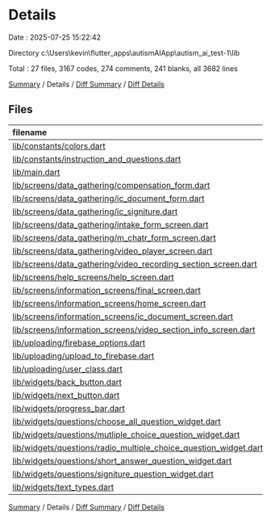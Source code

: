 # Details

Date : 2025-07-25 15:22:42

Directory c:\\Users\\kevin\\flutter_apps\\autismAIApp\\autism_ai_test-1\\lib

Total : 27 files,  3167 codes, 274 comments, 241 blanks, all 3682 lines

[Summary](results.md) / Details / [Diff Summary](diff.md) / [Diff Details](diff-details.md)

## Files
| filename | language | code | comment | blank | total |
| :--- | :--- | ---: | ---: | ---: | ---: |
| [lib/constants/colors.dart](/lib/constants/colors.dart) | Dart | 13 | 1 | 2 | 16 |
| [lib/constants/instruction\_and\_questions.dart](/lib/constants/instruction_and_questions.dart) | Dart | 300 | 20 | 19 | 339 |
| [lib/main.dart](/lib/main.dart) | Dart | 63 | 37 | 5 | 105 |
| [lib/screens/data\_gathering/compensation\_form.dart](/lib/screens/data_gathering/compensation_form.dart) | Dart | 97 | 6 | 8 | 111 |
| [lib/screens/data\_gathering/ic\_document\_form.dart](/lib/screens/data_gathering/ic_document_form.dart) | Dart | 107 | 11 | 10 | 128 |
| [lib/screens/data\_gathering/ic\_signiture.dart](/lib/screens/data_gathering/ic_signiture.dart) | Dart | 118 | 14 | 14 | 146 |
| [lib/screens/data\_gathering/intake\_form\_screen.dart](/lib/screens/data_gathering/intake_form_screen.dart) | Dart | 179 | 14 | 17 | 210 |
| [lib/screens/data\_gathering/m\_chatr\_form\_screen.dart](/lib/screens/data_gathering/m_chatr_form_screen.dart) | Dart | 168 | 16 | 17 | 201 |
| [lib/screens/data\_gathering/video\_player\_screen.dart](/lib/screens/data_gathering/video_player_screen.dart) | Dart | 68 | 3 | 8 | 79 |
| [lib/screens/data\_gathering/video\_recording\_section\_screen.dart](/lib/screens/data_gathering/video_recording_section_screen.dart) | Dart | 310 | 30 | 19 | 359 |
| [lib/screens/help\_screens/help\_screen.dart](/lib/screens/help_screens/help_screen.dart) | Dart | 45 | 1 | 3 | 49 |
| [lib/screens/information\_screens/final\_screen.dart](/lib/screens/information_screens/final_screen.dart) | Dart | 79 | 4 | 3 | 86 |
| [lib/screens/information\_screens/home\_screen.dart](/lib/screens/information_screens/home_screen.dart) | Dart | 113 | 3 | 2 | 118 |
| [lib/screens/information\_screens/ic\_document\_screen.dart](/lib/screens/information_screens/ic_document_screen.dart) | Dart | 83 | 3 | 7 | 93 |
| [lib/screens/information\_screens/video\_section\_info\_screen.dart](/lib/screens/information_screens/video_section_info_screen.dart) | Dart | 569 | 3 | 15 | 587 |
| [lib/uploading/firebase\_options.dart](/lib/uploading/firebase_options.dart) | Dart | 53 | 12 | 4 | 69 |
| [lib/uploading/upload\_to\_firebase.dart](/lib/uploading/upload_to_firebase.dart) | Dart | 46 | 1 | 3 | 50 |
| [lib/uploading/user\_class.dart](/lib/uploading/user_class.dart) | Dart | 177 | 11 | 25 | 213 |
| [lib/widgets/back\_button.dart](/lib/widgets/back_button.dart) | Dart | 15 | 3 | 3 | 21 |
| [lib/widgets/next\_button.dart](/lib/widgets/next_button.dart) | Dart | 39 | 7 | 4 | 50 |
| [lib/widgets/progress\_bar.dart](/lib/widgets/progress_bar.dart) | Dart | 42 | 7 | 5 | 54 |
| [lib/widgets/questions/choose\_all\_question\_widget.dart](/lib/widgets/questions/choose_all_question_widget.dart) | Dart | 48 | 13 | 3 | 64 |
| [lib/widgets/questions/mutliple\_choice\_question\_widget.dart](/lib/widgets/questions/mutliple_choice_question_widget.dart) | Dart | 40 | 5 | 4 | 49 |
| [lib/widgets/questions/radio\_multiple\_choice\_question\_widget.dart](/lib/widgets/questions/radio_multiple_choice_question_widget.dart) | Dart | 38 | 5 | 4 | 47 |
| [lib/widgets/questions/short\_answer\_question\_widget.dart](/lib/widgets/questions/short_answer_question_widget.dart) | Dart | 59 | 13 | 8 | 80 |
| [lib/widgets/questions/signiture\_question\_widget.dart](/lib/widgets/questions/signiture_question_widget.dart) | Dart | 104 | 16 | 8 | 128 |
| [lib/widgets/text\_types.dart](/lib/widgets/text_types.dart) | Dart | 194 | 15 | 21 | 230 |

[Summary](results.md) / Details / [Diff Summary](diff.md) / [Diff Details](diff-details.md)